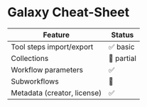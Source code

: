 # Galaxy Cheat-Sheet

| Feature | Status |
|---------|--------|
| Tool steps import/export | ✅ basic |
| Collections | 🚧 partial |
| Workflow parameters | ✅ |
| Subworkflows | 🚧 |
| Metadata (creator, license) | ✅ | 